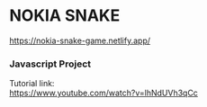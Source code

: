 # NOKIA SNAKE

https://nokia-snake-game.netlify.app/

### Javascript Project

Tutorial link:  
https://www.youtube.com/watch?v=lhNdUVh3qCc
